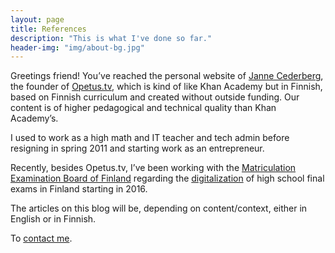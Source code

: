 ```yaml
---
layout: page
title: References
description: "This is what I've done so far."
header-img: "img/about-bg.jpg"
---
```


Greetings friend! You’ve reached the personal website of [Janne Cederberg][twitter], the founder of [Opetus.tv][otv], which is kind of like Khan Academy but in Finnish, based on Finnish curriculum and created without outside funding. Our content is of higher pedagogical and technical quality than Khan Academy’s.

I used to work as a high math and IT teacher and tech admin before resigning in spring 2011 and starting work as an entrepreneur.

Recently, besides Opetus.tv, I’ve been working with the [Matriculation Examination Board of Finland][meb] regarding the [digitalization][digi] of high school final exams in Finland starting in 2016.

The articles on this blog will be, depending on content/context, either in English or in Finnish.

To [contact me][contact].

[twitter]: https://twitter.com/jannecederberg
[otv]: http://opetus.tv/
[meb]: http://www.ylioppilastutkinto.fi/
[digi]: http://digabi.fi/
[contact]: /contact/